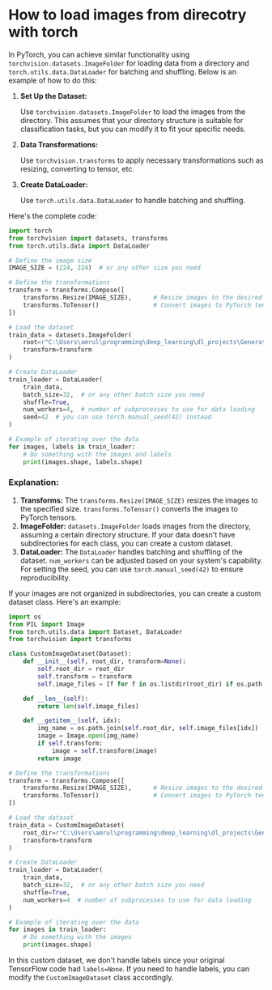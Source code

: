 # How to load images from direcotry with torch

In PyTorch, you can achieve similar functionality using `torchvision.datasets.ImageFolder` for loading data from a directory and `torch.utils.data.DataLoader` for batching and shuffling. Below is an example of how to do this:

1. **Set Up the Dataset:**

   Use `torchvision.datasets.ImageFolder` to load the images from the directory. This assumes that your directory structure is suitable for classification tasks, but you can modify it to fit your specific needs.

2. **Data Transformations:**

   Use `torchvision.transforms` to apply necessary transformations such as resizing, converting to tensor, etc.

3. **Create DataLoader:**

   Use `torch.utils.data.DataLoader` to handle batching and shuffling.

Here's the complete code:

```python
import torch
from torchvision import datasets, transforms
from torch.utils.data import DataLoader

# Define the image size
IMAGE_SIZE = (224, 224)  # or any other size you need

# Define the transformations
transform = transforms.Compose([
    transforms.Resize(IMAGE_SIZE),      # Resize images to the desired size
    transforms.ToTensor()               # Convert images to PyTorch tensors
])

# Load the dataset
train_data = datasets.ImageFolder(
    root=r"C:\Users\amrul\programming\deep_learning\dl_projects\Generative_Deep_Learning_2nd_Edition\data\flower\flower_data\flower_data\train",
    transform=transform
)

# Create DataLoader
train_loader = DataLoader(
    train_data,
    batch_size=32,  # or any other batch size you need
    shuffle=True,
    num_workers=4,  # number of subprocesses to use for data loading
    seed=42  # you can use torch.manual_seed(42) instead
)

# Example of iterating over the data
for images, labels in train_loader:
    # Do something with the images and labels
    print(images.shape, labels.shape)
```

### Explanation:
1. **Transforms:** The `transforms.Resize(IMAGE_SIZE)` resizes the images to the specified size. `transforms.ToTensor()` converts the images to PyTorch tensors.
2. **ImageFolder:** `datasets.ImageFolder` loads images from the directory, assuming a certain directory structure. If your data doesn't have subdirectories for each class, you can create a custom dataset.
3. **DataLoader:** The `DataLoader` handles batching and shuffling of the dataset. `num_workers` can be adjusted based on your system's capability. For setting the seed, you can use `torch.manual_seed(42)` to ensure reproducibility.

If your images are not organized in subdirectories, you can create a custom dataset class. Here's an example:

```python
import os
from PIL import Image
from torch.utils.data import Dataset, DataLoader
from torchvision import transforms

class CustomImageDataset(Dataset):
    def __init__(self, root_dir, transform=None):
        self.root_dir = root_dir
        self.transform = transform
        self.image_files = [f for f in os.listdir(root_dir) if os.path.isfile(os.path.join(root_dir, f))]

    def __len__(self):
        return len(self.image_files)

    def __getitem__(self, idx):
        img_name = os.path.join(self.root_dir, self.image_files[idx])
        image = Image.open(img_name)
        if self.transform:
            image = self.transform(image)
        return image

# Define the transformations
transform = transforms.Compose([
    transforms.Resize(IMAGE_SIZE),      # Resize images to the desired size
    transforms.ToTensor()               # Convert images to PyTorch tensors
])

# Load the dataset
train_data = CustomImageDataset(
    root_dir=r"C:\Users\amrul\programming\deep_learning\dl_projects\Generative_Deep_Learning_2nd_Edition\data\flower\flower_data\flower_data\train",
    transform=transform
)

# Create DataLoader
train_loader = DataLoader(
    train_data,
    batch_size=32,  # or any other batch size you need
    shuffle=True,
    num_workers=4  # number of subprocesses to use for data loading
)

# Example of iterating over the data
for images in train_loader:
    # Do something with the images
    print(images.shape)
```

In this custom dataset, we don't handle labels since your original TensorFlow code had `labels=None`. If you need to handle labels, you can modify the `CustomImageDataset` class accordingly.